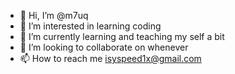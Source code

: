 - 👋 Hi, I’m @m7uq
- 👀 I’m interested in learning coding
- 🌱 I’m currently learning and teaching my self a bit
- 💞️ I’m looking to collaborate on whenever
- 📫 How to reach me isyspeed1x@gmail.com

<!---
m7uq/m7uq is a ✨ special ✨ repository because its `README.md` (this file) appears on your GitHub profile.
You can click the Preview link to take a look at your changes.
--->
